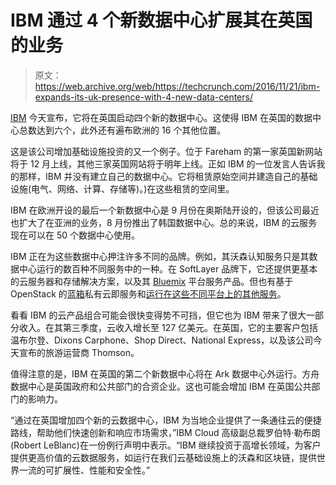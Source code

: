 # IBM 通过 4 个新数据中心扩展其在英国的业务 

> 原文：<https://web.archive.org/web/https://techcrunch.com/2016/11/21/ibm-expands-its-uk-presence-with-4-new-data-centers/>

[IBM](https://web.archive.org/web/20230130002001/http://www.ibm.com/us-en/) 今天宣布，它将在英国启动四个新的数据中心。这使得 IBM 在英国的数据中心总数达到六个，此外还有遍布欧洲的 16 个其他位置。

这是该公司增加基础设施投资的又一个例子。位于 Fareham 的第一家英国新网站将于 12 月上线，其他三家英国网站将于明年上线。正如 IBM 的一位发言人告诉我的那样，IBM 并没有建立自己的数据中心。它将租赁原始空间并建造自己的基础设施(电气、网络、计算、存储等)。)在这些租赁的空间里。

IBM 在欧洲开设的最后一个新数据中心是 9 月份在奥斯陆开设的，但该公司最近也扩大了在亚洲的业务，8 月份推出了韩国数据中心。总的来说，IBM 的云服务现在可以在 50 个数据中心使用。

IBM 正在为这些数据中心押注许多不同的品牌。例如，其沃森认知服务只是其数据中心运行的数百种不同服务中的一种。在 SoftLayer 品牌下，它还提供更基本的云服务器和存储解决方案，以及其 [Bluemix](https://web.archive.org/web/20230130002001/https://www.ibm.com/cloud-computing/bluemix/) 平台服务产品。但也有基于 OpenStack 的[蓝箱](https://web.archive.org/web/20230130002001/https://www.blueboxcloud.com/products/openstack-private-cloud)私有云即服务和[运行在这些不同平台上的其他服务](https://web.archive.org/web/20230130002001/http://www-01.ibm.com/common/ssi/cgi-bin/ssialias?subtype=ST&infotype=SA&htmlfid=KUJ12409USEN)。

看看 IBM 的云产品组合可能会很快变得势不可挡，但它也为 IBM 带来了很大一部分收入。在其第三季度，云收入增长至 127 亿美元。在英国，它的主要客户包括温布尔登、Dixons Carphone、Shop Direct、National Express，以及该公司今天宣布的旅游运营商 Thomson。

值得注意的是，IBM 在英国的第二个新数据中心将在 Ark 数据中心外运行。方舟数据中心是英国政府和公共部门的合资企业。这也可能会增加 IBM 在英国公共部门的影响力。

“通过在英国增加四个新的云数据中心，IBM 为当地企业提供了一条通往云的便捷路线，帮助他们快速创新和响应市场需求，”IBM Cloud 高级副总裁罗伯特·勒布朗(Robert LeBlanc)在一份例行声明中表示。“IBM 继续投资于高增长领域，为客户提供更高价值的云数据服务，如运行在我们云基础设施上的沃森和区块链，提供世界一流的可扩展性、性能和安全性。”